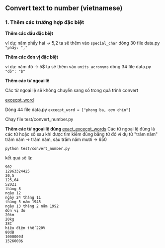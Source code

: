## Convert text to number (vietnamese)

### 1. Thêm các trường hợp đặc biệt

<strong> Thêm các dấu đặc biệt </strong>

ví dụ: năm phẩy hai -> 5,2  ta sẽ thêm vào `special_char` dòng 30 file data.py `"phẩy: ","`


<strong> Thêm các đơn vị đặc biệt </strong>

ví dụ: năm đô -> 5\$  ta sẽ thêm vào `units_acronyms` dòng 34 file data.py `"đô": "$"`

<strong> Thêm các từ ngoại lệ </strong>

Các từ ngoại lệ sẽ không chuyển sang số trong quá trình convert

[excecpt_word](https://github.com/tranvien98/word2number/blob/main/word2number/data.py#L44)

Dòng 44 file data.py `excecpt_word = ["phong ba, cơm chín"]`

Chạy file test/convert_number.py

<strong> Thêm các từ ngoại lệ đúng </strong>
[exact_excecpt_words](https://github.com/tranvien98/word2number/blob/main/word2number/data.py#L47)
Các từ ngoại lệ đúng là các từ hoặc số sau khi được tìm kiếm đúng bằng từ đó ví dụ từ "trăm năm" trăm năm -> trăm năm,  sáu trăm năm mươi -> 650

`python test/convert_number.py`

kết quả sẽ là:

```
902
12963324425
30,5
125,64
52021
tháng 8
ngày 12
ngày 24 tháng 11
tháng 5 năm 1945
ngày 13 tháng 2 năm 1992
đơn vị đo
20km
20kg
38C
hiệu điện thế 220V
80dB
1000000đ
1526000$
```
